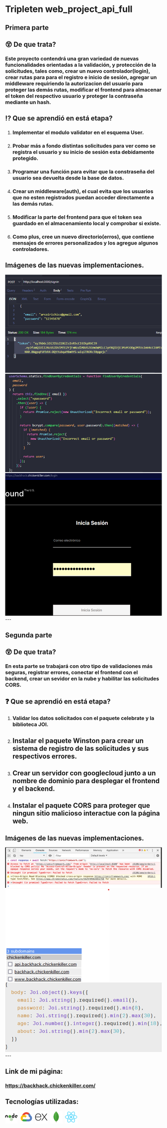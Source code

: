 # Tripleten web_project_api_full

## Primera parte

## :astonished: De que trata?

### Este proyecto contendrá una gran variedad de nuevas funcionalidades orientadas a la validación, y protección de la solicitudes, tales como, crear un nuevo controlador(login), crear rutas para para el registro e inicio de sesión, agregar un middleware requiriendo la autorizacion del usuario para proteger las demás rutas, modificar el frontend para almacenar el token del respectivo usuario y proteger la contraseña mediante un hash.

## :interrobang: Que se aprendió en está etapa?

1. ### Implementar el modulo validator en el esquema User.

2. ### Probar más a fondo distintas solicitudes para ver como se registra el usuario y su inicio de sesión esta debidamente protegido.

3. ### Programar una función para evitar que la constraseña del usuario sea devuelta desde la base de datos.

4. ### Crear un middleware(auth), el cual evita que los usuarios que no esten registrados puedan acceder directamente a las demás rutas.

5. ### Modificar la parte del frontend para que el token sea guardado en el almacenamiento local y comprobar si existe.

6. ### Como plus, cree un nuevo directorio(erros), que contiene mensajes de errores personalizados y los agregue algunos controladores.

## Imágenes de las nuevas implementaciones.

<!-- <img src="/images/rules.png"  border="0"   /> -->
<img src="/images/signin.png"  border="0"   />
<img src="/images/validatehash.png"  border="0"   />
<img src="/images/webpage.png"  border="0"   />
---

## Segunda parte

## :astonished: De que trata?

### En esta parte se trabajará con otro tipo de validaciones más seguras, registrar errores, conectar el frontend con el backend, crear un sevidor en la nube y habilitar las solicitudes CORS.

## :question: Que se aprendió en está etapa?

1. ### Validar los datos solicitados con el paquete celebrate y la biblioteca JOI.

2. ## Instalar el paquete Winston para crear un sistema de registro de las solicitudes y sus respectivos errores.

3. ## Crear un servidor con googlecloud junto a un nombre de dominio para desplegar el frontend y el backend.

4. ## Instalar el paquete CORS para proteger que ningun sitio malicioso interactue con la página web.

## Imágenes de las nuevas implementaciones.

<img src="/images/cors.png"  border="0"   />
<img src="/images/domains.png"  border="0"   />
<img src="/images/celebrate.png"  border="0"   />
---

## Link de mi página:

### https://backhack.chickenkiller.com/

## Tecnologías utilizadas:

<img src="https://github.com/devicons/devicon/blob/master/icons/nodejs/nodejs-original-wordmark.svg" title="Node" alt="Node" width="40" height="40"/>&nbsp;
<img src="https://github.com/devicons/devicon/blob/master/icons/googlecloud/googlecloud-original.svg" title="cloud" alt="cloud" width="40" height="40"/>&nbsp;
<img src="https://github.com/devicons/devicon/blob/master/icons/express/express-original.svg" title="Express" alt="Express" width="40" height="40"/>&nbsp;
<img src="https://github.com/devicons/devicon/blob/master/icons/mongodb/mongodb-original.svg" title="MongoDB" alt="MongoDB" width="40" height="40"/>&nbsp;
<img src="https://github.com/devicons/devicon/blob/master/icons/react/react-original.svg" title="React" alt="React" width="40" height="40"/>&nbsp;
